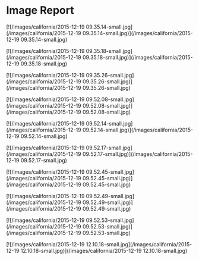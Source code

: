 # Image Report
[![/images/california/2015-12-19 09.35.14-small.jpg](/images/california/2015-12-19 09.35.14-small.jpg)](/images/california/2015-12-19 09.35.14-small.jpg)

[![/images/california/2015-12-19 09.35.18-small.jpg](/images/california/2015-12-19 09.35.18-small.jpg)](/images/california/2015-12-19 09.35.18-small.jpg)

[![/images/california/2015-12-19 09.35.26-small.jpg](/images/california/2015-12-19 09.35.26-small.jpg)](/images/california/2015-12-19 09.35.26-small.jpg)

[![/images/california/2015-12-19 09.52.08-small.jpg](/images/california/2015-12-19 09.52.08-small.jpg)](/images/california/2015-12-19 09.52.08-small.jpg)

[![/images/california/2015-12-19 09.52.14-small.jpg](/images/california/2015-12-19 09.52.14-small.jpg)](/images/california/2015-12-19 09.52.14-small.jpg)

[![/images/california/2015-12-19 09.52.17-small.jpg](/images/california/2015-12-19 09.52.17-small.jpg)](/images/california/2015-12-19 09.52.17-small.jpg)

[![/images/california/2015-12-19 09.52.45-small.jpg](/images/california/2015-12-19 09.52.45-small.jpg)](/images/california/2015-12-19 09.52.45-small.jpg)

[![/images/california/2015-12-19 09.52.49-small.jpg](/images/california/2015-12-19 09.52.49-small.jpg)](/images/california/2015-12-19 09.52.49-small.jpg)

[![/images/california/2015-12-19 09.52.53-small.jpg](/images/california/2015-12-19 09.52.53-small.jpg)](/images/california/2015-12-19 09.52.53-small.jpg)

[![/images/california/2015-12-19 12.10.18-small.jpg](/images/california/2015-12-19 12.10.18-small.jpg)](/images/california/2015-12-19 12.10.18-small.jpg)
